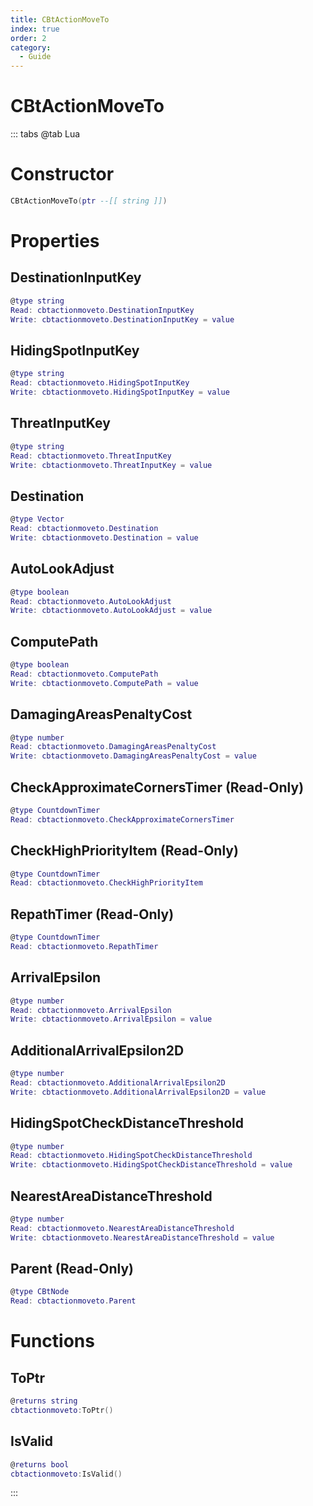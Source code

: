 ```yaml
---
title: CBtActionMoveTo
index: true
order: 2
category:
  - Guide
---
```


# CBtActionMoveTo

::: tabs
@tab Lua
# Constructor
```lua
CBtActionMoveTo(ptr --[[ string ]])
```
# Properties
## DestinationInputKey 
```lua
@type string
Read: cbtactionmoveto.DestinationInputKey
Write: cbtactionmoveto.DestinationInputKey = value
```
## HidingSpotInputKey 
```lua
@type string
Read: cbtactionmoveto.HidingSpotInputKey
Write: cbtactionmoveto.HidingSpotInputKey = value
```
## ThreatInputKey 
```lua
@type string
Read: cbtactionmoveto.ThreatInputKey
Write: cbtactionmoveto.ThreatInputKey = value
```
## Destination 
```lua
@type Vector
Read: cbtactionmoveto.Destination
Write: cbtactionmoveto.Destination = value
```
## AutoLookAdjust 
```lua
@type boolean
Read: cbtactionmoveto.AutoLookAdjust
Write: cbtactionmoveto.AutoLookAdjust = value
```
## ComputePath 
```lua
@type boolean
Read: cbtactionmoveto.ComputePath
Write: cbtactionmoveto.ComputePath = value
```
## DamagingAreasPenaltyCost 
```lua
@type number
Read: cbtactionmoveto.DamagingAreasPenaltyCost
Write: cbtactionmoveto.DamagingAreasPenaltyCost = value
```
## CheckApproximateCornersTimer (Read-Only)
```lua
@type CountdownTimer
Read: cbtactionmoveto.CheckApproximateCornersTimer
```
## CheckHighPriorityItem (Read-Only)
```lua
@type CountdownTimer
Read: cbtactionmoveto.CheckHighPriorityItem
```
## RepathTimer (Read-Only)
```lua
@type CountdownTimer
Read: cbtactionmoveto.RepathTimer
```
## ArrivalEpsilon 
```lua
@type number
Read: cbtactionmoveto.ArrivalEpsilon
Write: cbtactionmoveto.ArrivalEpsilon = value
```
## AdditionalArrivalEpsilon2D 
```lua
@type number
Read: cbtactionmoveto.AdditionalArrivalEpsilon2D
Write: cbtactionmoveto.AdditionalArrivalEpsilon2D = value
```
## HidingSpotCheckDistanceThreshold 
```lua
@type number
Read: cbtactionmoveto.HidingSpotCheckDistanceThreshold
Write: cbtactionmoveto.HidingSpotCheckDistanceThreshold = value
```
## NearestAreaDistanceThreshold 
```lua
@type number
Read: cbtactionmoveto.NearestAreaDistanceThreshold
Write: cbtactionmoveto.NearestAreaDistanceThreshold = value
```
## Parent (Read-Only)
```lua
@type CBtNode
Read: cbtactionmoveto.Parent
```
# Functions
## ToPtr
```lua
@returns string
cbtactionmoveto:ToPtr()
```
## IsValid
```lua
@returns bool
cbtactionmoveto:IsValid()
```

:::